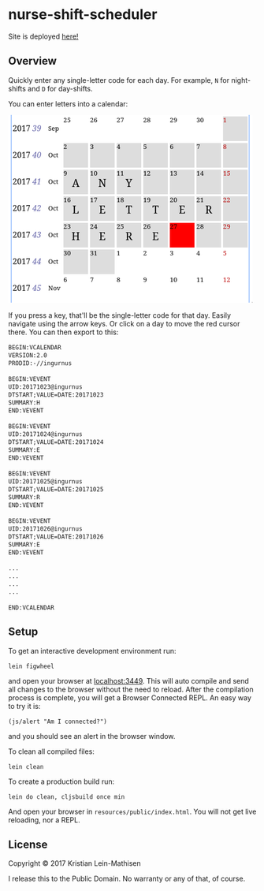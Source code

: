 # nurse-shift-scheduler

Site is deployed
[here!](https://kristianlm.github.io/nurse-shift-scheduler/resources/public/)

## Overview

Quickly enter any single-letter code for each day. For example, `N`
for night-shifts and `D` for day-shifts.

You can enter letters into a calendar:

![Screenshot](ss.png)

If you press a key, that'll be the single-letter code for that
day. Easily navigate using the arrow keys. Or click on a day to move
the red cursor there. You can then export to this:

```
BEGIN:VCALENDAR
VERSION:2.0
PRODID:-//ingurnus

BEGIN:VEVENT
UID:20171023@ingurnus
DTSTART;VALUE=DATE:20171023
SUMMARY:H
END:VEVENT

BEGIN:VEVENT
UID:20171024@ingurnus
DTSTART;VALUE=DATE:20171024
SUMMARY:E
END:VEVENT

BEGIN:VEVENT
UID:20171025@ingurnus
DTSTART;VALUE=DATE:20171025
SUMMARY:R
END:VEVENT

BEGIN:VEVENT
UID:20171026@ingurnus
DTSTART;VALUE=DATE:20171026
SUMMARY:E
END:VEVENT

...
...
...
...

END:VCALENDAR
```

## Setup

To get an interactive development environment run:

    lein figwheel

and open your browser at [localhost:3449](http://localhost:3449/).
This will auto compile and send all changes to the browser without the
need to reload. After the compilation process is complete, you will
get a Browser Connected REPL. An easy way to try it is:

    (js/alert "Am I connected?")

and you should see an alert in the browser window.

To clean all compiled files:

    lein clean

To create a production build run:

    lein do clean, cljsbuild once min

And open your browser in `resources/public/index.html`. You will not
get live reloading, nor a REPL. 

## License

Copyright © 2017 Kristian Lein-Mathisen

I release this to the Public Domain. No warranty or any of that, of
course.
